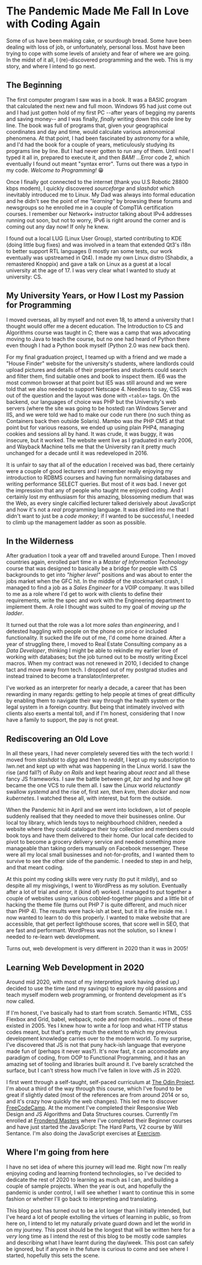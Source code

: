 # The Pandemic Made Me Fall In Love with Coding Again

Some of us have been making cake, or sourdough bread. Some have been dealing with loss of job, or unfortunately, personal loss. Most have been trying to cope with some levels of anxiety and fear of where we are going. In the midst of it all, I (re)-discovered programming and the web. This is my story, and where I intend to go next.

## The Beginning

The first computer program I saw was in a book. It was a BASIC program that calculated the next new and full moon. Windows 95 had just come out and I had just gotten hold of my first PC --after years of begging my parents and saving money-- and I was finally, _finally_ writing down this code line by line. The book was full of programs that, given your geographical coordinates and day and time, would calculate various astronomical phenomena. At that point, I had been fascinated by astronomy for a while, and I'd had the book for a couple of years, meticulously studying its programs line by line. But I had never gotten to run any of them. Until now! I typed it all in, prepared to execute it, and then _BAM!_ ...Error code 2, which eventually I found out meant "syntax error". Turns out there was a typo in my code. _Welcome to Programming!_ 😁

Once I finally got connected to the internet (thank you U.S Robotic 28800 kbps modem), I quickly discovered _sourceforge_ and _slashdot_ which inevitably introduced me to Linux. My Dad was always into formal education and he didn't see the point of me _"learning"_ by browsing these forums and newsgroups so he enrolled me in a couple of CompTIA certification courses. I remember our Network+ instructor talking about IPv4 addresses running out soon, but not to worry, IPv6 is right around the corner and is coming out any day now! If only he knew.

I found out a local LUG (Linux User Group), started contributing to KDE (doing little bug fixes) and was involved in a team that extended Qt3's i18n to better support RTL languages (I mostly ran some tests, our work eventually was upstreamed in Qt4). I made my own Linux distro (Shabdix, a remastered Knoppix) and gave a talk on Linux as a guest at a local university at the age of 17. I was very clear what I wanted to study at university: CS.

## My University Years, or How I Lost my Passion for Programming

I moved overseas, all by myself and not even 18, to attend a university that I thought would offer me a decent education. The Introduction to CS and Algorithms course was taught in _C_; there was a camp that was advocating moving to Java to teach the course, but no one had heard of Python there even though I had a Python book myself (Python 2.0 was new back then).

For my final graduation project, I teamed up with a friend and we made a "House Finder" website for the university's students, where landlords could upload pictures and details of their properties and students could search and filter them, find suitable ones and book to inspect them. IE6 was the most common browser at that point but IE5 was still around and we were told that we also needed to support Netscape 4. Needless to say, CSS was out of the question and the layout was done with `<table>` tags. On the backend, our languages of choice was PHP but the University's web servers (where the site was going to be hosted) ran Windows Server and IIS, and we were told we had to make our code run there (no such thing as Containers back then outside Solaris). Mambo was _the_ PHP CMS at that point but for various reasons, we ended up using plain PHP4, managing cookies and sessions all by hand. It was crude, it was buggy, it was insecure, but it worked. The website went live as I graduated in early 2006, and Wayback Machine tells me that the University ran it pretty much unchanged for a decade until it was redeveloped in 2016.

It is unfair to say that all of the education I received was bad, there certainly were a couple of good lecturers and I remember really enjoying my introduction to RDBMS courses and having fun normalising databases and writing performance SELECT queries. But most of it _was_ bad. I never got the impression that any of people who taught me enjoyed coding. And I certainly lost my enthusiasm for this amazing, blossoming medium that was the Web, as every single calcified lecturer talked derisively about JavaScript and how it's not a _real_ programming language. It was drilled into me that I didn't want to just be a _code monkey_; if I wanted to be successful, I needed to climb up the management ladder as soon as possible.

## In the Wilderness

After graduation I took a year off and travelled around Europe. Then I moved countries again, enrolled part time in a _Master of Information Technology_ course that was designed to basically be a bridge for people with CS backgrounds to get into _"higher level"_ positions and was about to enter the jobs market when the GFC hit. In the middle of the stockmarket crash, I managed to find a job as a _Sales Engineer_ for a VOIP company. It was billed to me as a role where I'd get to work with clients to define their requirements, write the spec and work with the Engineering department to implement them. A role I thought was suited to my goal of _moving up the ladder_.

It turned out that the role was a lot more _sales_ than _engineering_, and I detested haggling with people on the phone on price or included functionality. It sucked the life out of me, I'd come home drained. After a year of struggling there, I moved to Real Estate Consulting company as a _Data Developer_, thinking I might be able to rekindle my earlier love of working with databases; but the job turned out to be mostly writing Excel macros. When my contract was not renewed in 2010, I decided to change tact and move away from tech. I dropped out of my postgrad studies and instead trained to become a translator/interpreter.

I've worked as an interpreter for nearly a decade, a career that has been rewarding in many regards: getting to help people at times of great difficulty by enabling them to navigate their way through the health system or the legal system in a foreign country. But being that intimately involved with clients also exerts a mental toll, and if I'm honest, considering that I now have a family to support, the pay is not great.

## Rediscovering an Old Love

In all these years, I had never completely severed ties with the tech world: I moved from _slashdot_ to _digg_ and then to _reddit_, I kept up my subscription to lwn.net and kept up with what was happening in the Linux world. I saw the rise (and fall?) of _Ruby on Rails_ and kept hearing about _react_ and all these fancy JS frameworks. I saw the battle between _git_, _bzr_ and _hg_ and how git became the one VCS to rule them all. I saw the Linux world _reluctantly_ swallow _systemd_ and the rise of, first _xen_, then _kvm_, then _docker_ and now _kubernetes_. I watched these all, with interest, but form the outside.

When the Pandemic hit in April and we went into lockdown, a lot of people suddenly realised that they needed to move their businesses online. Our local toy library, which lends toys to neighbourhood children, needed a website where they could catalogue their toy collection and members could book toys and have them delivered to their home. Our local cafe decided to pivot to become a grocery delivery service and needed something more manageable than taking orders manually on Facebook messenger. These were all my local small businesses and not-for-profits, and I wanted them to survive to see the other side of the pandemic. I needed to step in and help, and that meant coding.

At this point my coding skills were very rusty (to put it mildly), and so despite all my misgivings, I went to WordPress as my solution. Eventually after a lot of trial and error, it (kind of) worked. I managed to put together a couple of websites using various cobbled-together plugins and a little bit of hacking the theme file (turns out PHP 7 is quite different, and much nicer than PHP 4). The results were hack-ish at best, but it lit a fire inside me. I now wanted to learn to do this properly. I wanted to make website that are accessible, that get perfect lighthouse scores, that score well in SEO, that are fast and performant. WordPress was not the solution, so I knew I needed to re-learn web development.

Turns out, web development is very different in 2020 than it was in 2005!

## Learning Web Development in 2020

Around mid 2020, with most of my interpreting work having dried up,I decided to use the time (and my savings) to explore my old passions and teach myself modern web programming, or frontend development as it's now called.

If I'm honest, I've basically had to start from scratch. Semantic HTML, CSS Flexbox and Grid, babel, webpack, node and npm modules... none of these existed in 2005. Yes I knew how to write a for loop and what HTTP status codes meant, but that's pretty much the extent to which my previous development knowledge carries over to the modern world. To my surprise, I've discovered that JS is not that puny hack-ish language that everyone made fun of (perhaps it never was?). It's now fast, it can accomodate any paradigm of coding, from OOP to Functional Programming, and it has an amazing set of tooling and libraries built around it. I've barely scratched the surface, but I can't stress how much I've fallen in love with JS in 2020.

I first went through a self-taught, self-paced curriculum at [The Odin Project](https://www.theodinproject.com). I'm about a third of the way through this course, which I've found to be great if slightly dated (most of the references are from around 2014 or so, and it's crazy how quickly the web changes). This led me to discover [FreeCodeCamp](https://www.freecodecamp.org). At the moment I've completed their Responsive Web Design and JS Algorithms and Data Structures courses. Currently I'm enrolled at [Frondend Masters](https://frontendmasters.com) where I've completed their Beginner courses and have just started the JavaScript: The Hard Parts, V2 course by Will Sentance. I'm also doing the JavaScript exercises at [Exercism](https://exercism.io).

## Where I'm going from here

I have no set idea of where this journey will lead me. Right now I'm really enjoying coding and learning frontend technologies, so I've decided to dedicate the rest of 2020 to learning as much as I can, and building a couple of sample projects. When the year is out, and hopefully the pandemic is under control, I will see whether I want to continue this in some fashion or whether I'll go back to interpreting and translating.

This blog post has turned out to be a lot longer than I initially intended, but I've heard a lot of people extolling the virtues of learning in public, so from here on, I intend to let my naturally private guard down and let the world in on my journey. This post should be the longest that will be written here for a _very_ long time as I intend the rest of this blog to be mostly code samples and describing what I have learnt during the day/week. This post can safely be ignored, but if anyone in the future is curious to come and see where I started, hopefully this sets the scene.
